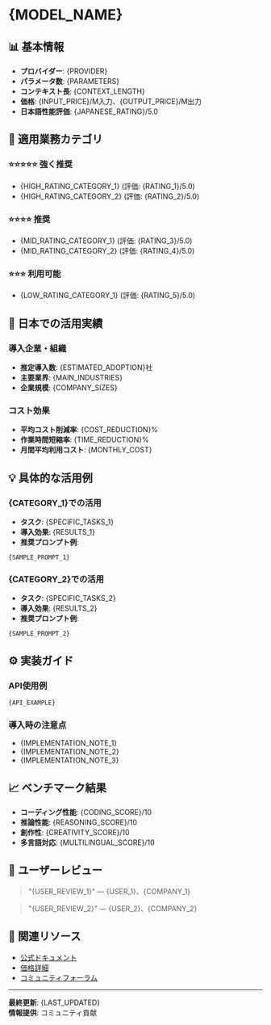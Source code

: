 # {MODEL_NAME}

## 📊 基本情報
- **プロバイダー**: {PROVIDER}
- **パラメータ数**: {PARAMETERS}
- **コンテキスト長**: {CONTEXT_LENGTH}
- **価格**: {INPUT_PRICE}/M入力、{OUTPUT_PRICE}/M出力
- **日本語性能評価**: {JAPANESE_RATING}/5.0

## 🎯 適用業務カテゴリ

### ⭐⭐⭐⭐⭐ 強く推奨
- {HIGH_RATING_CATEGORY_1} (評価: {RATING_1}/5.0)
- {HIGH_RATING_CATEGORY_2} (評価: {RATING_2}/5.0)

### ⭐⭐⭐⭐ 推奨
- {MID_RATING_CATEGORY_1} (評価: {RATING_3}/5.0)
- {MID_RATING_CATEGORY_2} (評価: {RATING_4}/5.0)

### ⭐⭐⭐ 利用可能
- {LOW_RATING_CATEGORY_1} (評価: {RATING_5}/5.0)

## 🏢 日本での活用実績

### 導入企業・組織
- **推定導入数**: {ESTIMATED_ADOPTION}社
- **主要業界**: {MAIN_INDUSTRIES}
- **企業規模**: {COMPANY_SIZES}

### コスト効果
- **平均コスト削減率**: {COST_REDUCTION}%
- **作業時間短縮率**: {TIME_REDUCTION}%
- **月間平均利用コスト**: {MONTHLY_COST}

## 💡 具体的な活用例

### {CATEGORY_1}での活用
- **タスク**: {SPECIFIC_TASKS_1}
- **導入効果**: {RESULTS_1}
- **推奨プロンプト例**:
```
{SAMPLE_PROMPT_1}
```

### {CATEGORY_2}での活用
- **タスク**: {SPECIFIC_TASKS_2}
- **導入効果**: {RESULTS_2}
- **推奨プロンプト例**:
```
{SAMPLE_PROMPT_2}
```

## ⚙️ 実装ガイド

### API使用例
```python
{API_EXAMPLE}
```

### 導入時の注意点
- {IMPLEMENTATION_NOTE_1}
- {IMPLEMENTATION_NOTE_2}
- {IMPLEMENTATION_NOTE_3}

## 📈 ベンチマーク結果
- **コーディング性能**: {CODING_SCORE}/10
- **推論性能**: {REASONING_SCORE}/10
- **創作性**: {CREATIVITY_SCORE}/10
- **多言語対応**: {MULTILINGUAL_SCORE}/10

## 👥 ユーザーレビュー

> "{USER_REVIEW_1}"
> — {USER_1}、{COMPANY_1}

> "{USER_REVIEW_2}"
> — {USER_2}、{COMPANY_2}

## 🔗 関連リソース
- [公式ドキュメント]({OFFICIAL_DOCS})
- [価格詳細]({PRICING_INFO})
- [コミュニティフォーラム]({COMMUNITY_FORUM})

---

**最終更新**: {LAST_UPDATED}  
**情報提供**: コミュニティ貢献